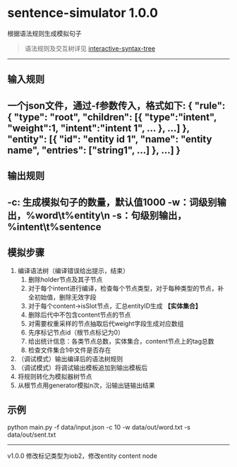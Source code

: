 # sentence-simulator 1.0.0
根据语法规则生成模拟句子
> 语法规则及交互树详见 [interactive-syntax-tree](https://wzyjerry.github.io/interactive-syntax-tree/)
---
## 输入规则
一个json文件，通过-f参数传入，格式如下:
{
    "rule": {
        "type": "root",
        "children": [{
            "type":"intent",
            "weight":1,
            "intent":"intent 1",
            ...
        },
        ...]
    },
    "entity": [{
        "id": "entity id 1",
        "name": "entity name",
        "entries": ["string1", ...]
    },
    ...]
}
---
## 输出规则
-c: 生成模拟句子的数量，默认值1000
-w：词级别输出，%word\t%entity\n
-s：句级别输出，%intent\t%sentence
---
## 模拟步骤
1. 编译语法树（编译错误给出提示，结束）
    1. 删除holder节点及其子节点
    2. 对于每个intent进行编译，检查每个节点类型，对于每种类型的节点，补全初始值，删除无效字段
    3. 对于每个content->isSlot节点，汇总entityID生成 **【实体集合】**
    4. 删除后代中不包含content节点的节点
    5. 对需要权重采样的节点抽取后代weight字段生成对应数组
    6. 先序标记节点id（根节点标记为0）
    7. 给出统计信息：各类节点总数，实体集合，content节点上的tag总数
    8. 检查文件集合1中文件是否存在
2. （调试模式）输出编译后的语法树规则
3. （调试模式）将调试输出模板追加到输出模板后
3. 将规则转化为模拟器树节点
4. 从根节点用generator模拟n次，沿输出链输出结果

## 示例
python main.py -f data/input.json -c 10 -w data/out/word.txt -s data/out/sent.txt

---
v1.0.0 修改标记类型为iob2，修改entity content node